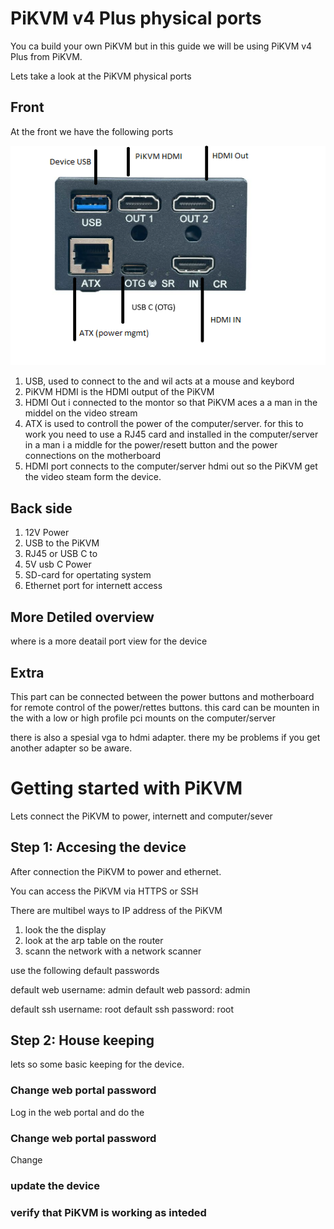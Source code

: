 #  PiKVM v4 Plus physical ports 
You ca build your own PiKVM  but in this guide we will be using PiKVM v4 Plus from PiKVM.

Lets take a look at the PiKVM physical ports



## Front
At the front we have the following ports 

![Alt text](Front.png)


1. USB, used to connect to the and wil acts at a mouse and keybord
2. PiKVM HDMI is the HDMI output of the PiKVM 
3. HDMI Out i connected to the montor so that PiKVM aces a a man in the middel on the video stream 
4. ATX is used to controll the power of the computer/server. for this to work  you need to use a RJ45 card and installed in the computer/server in a man i a middle for the power/resett button and the power connections on the motherboard
5. HDMI port connects to the computer/server hdmi out  so the PiKVM get the video steam form the device. 


## Back side

1. 12V Power
2. USB to the PiKVM 
3. RJ45 or USB C to 
4. 5V usb C Power
5. SD-card for opertating system
6. Ethernet port for internett access


##  More Detiled overview
where is a more deatail port view for the device


## Extra

This part can be connected between the power buttons and motherboard for remote control of the power/rettes buttons.
this card can be mounten in the with a low or high profile pci mounts on the computer/server 

there is also a spesial vga to hdmi adapter. there my be problems if you get another adapter so be aware.  




# Getting started with PiKVM

Lets connect the PiKVM to power, internett and computer/sever 



## Step 1: Accesing the device

After connection  the PiKVM to power and ethernet.

You can access the PiKVM via HTTPS or SSH

There are multibel ways to IP address of the PiKVM
1. look the the display
2. look at the arp table on the router
3. scann the network with a network scanner


use the following default passwords

default web username: admin
default web passord: admin

default ssh username: root
default ssh password: root


## Step 2: House keeping

lets so some basic keeping for the device. 


### Change web portal password
Log in the web portal and do the


### Change web portal password

Change 


### update the device


### verify that PiKVM is working as inteded 



